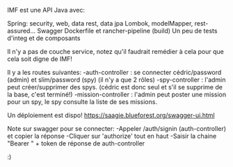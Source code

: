 IMF est une API Java avec:

Spring: security, web, data rest, data jpa
Lombok, modelMapper, rest-assured...
Swagger
Dockerfile et rancher-pipeline (build)
Un peu de tests d'integ et de composants

Il n'y a pas de couche service, notez qu'il faudrait remédier à cela pour que cela soit digne de IMF!

Il y a les routes suivantes:
-auth-controller : se connecter cédric/password (admin) et slim/password (spy) (il n'y a que 2 rôles)
-spy-controller : l'admin peut créer/supprimer des spys. (cédric est donc seul et s'il se supprime de la base, c'est terminé!)
-mission-controller : l'admin peut poster une mission pour un spy, le spy consulte la liste de ses missions.

Un déploiement est dispo!
https://saagie.blueforest.org/swagger-ui.html

Note sur swagger pour se connecter:
-Appeler /auth/signin (auth-controller) et copier la réponse
-Cliquer sur 'authorize' tout en haut
-Saisir la chaine "Bearer " + token de réponse de auth-controller

:)
